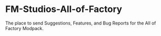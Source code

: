 # FM-Studios-All-of-Factory
The place to send Suggestions, Features, and Bug Reports for the All of Factory Modpack.
